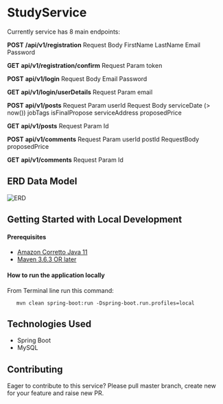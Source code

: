 # StudyService

Currently service has 8 main endpoints:

**POST** **/api/v1/registration**
Request Body
FirstName
LastName
Email
Password

**GET** **api/v1/registration/confirm**
Request Param 
token

**POST** **api/v1/login**
Request Body
Email
Password

**GET** **api/v1/login/userDetails**
Request Param
email

**POST** **api/v1/posts**
Request Param
userId
Request Body
serviceDate (> now())
jobTags
isFinalPropose
serviceAddress
proposedPrice

**GET** **api/v1/posts**
Request Param
Id

**POST** **api/v1/comments**
Request Param
userId
postId
RequestBody
proposedPrice

**GET** **api/v1/comments**
Request Param
Id

## ERD Data Model

![ERD](https://github.com/Zond47/StudyService/assets/32875607/bc098510-4f32-477a-b5f8-0c183a21c759)


## Getting Started with Local Development

#### Prerequisites

* [Amazon Corretto Java 11](https://docs.aws.amazon.com/corretto/latest/corretto-11-ug/what-is-corretto-11.html)
* [Maven 3.6.3 OR later](https://maven.apache.org/download.cgi)

#### How to run the application locally

From Terminal line run this command:
```
   mvn clean spring-boot:run -Dspring-boot.run.profiles=local
```
## Technologies Used
- Spring Boot
- MySQL

## Contributing

Eager to contribute to this service?
Please pull master branch, create new for your feature and raise new PR.
